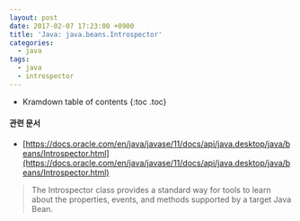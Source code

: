 ```yaml
---
layout: post
date: 2017-02-07 17:23:00 +0900
title: 'Java: java.beans.Introspector'
categories:
  - java
tags:
  - java
  - introspector
---
```


* Kramdown table of contents
{:toc .toc}

#### 관련 문서

- [https://docs.oracle.com/en/java/javase/11/docs/api/java.desktop/java/beans/Introspector.html](https://docs.oracle.com/en/java/javase/11/docs/api/java.desktop/java/beans/Introspector.html)

> The Introspector class provides a standard way for tools to learn about the properties, events, and methods supported by a target Java Bean.
